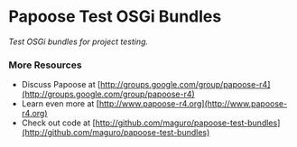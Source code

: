 Papoose Test OSGi Bundles
=====
<em>Test OSGi bundles for project testing.</em>

### More Resources ###

*  Discuss Papoose at [http://groups.google.com/group/papoose-r4](http://groups.google.com/group/papoose-r4)
*  Learn even more at [http://www.papoose-r4.org](http://www.papoose-r4.org)
*  Check out code at [http://github.com/maguro/papoose-test-bundles](http://github.com/maguro/papoose-test-bundles)
